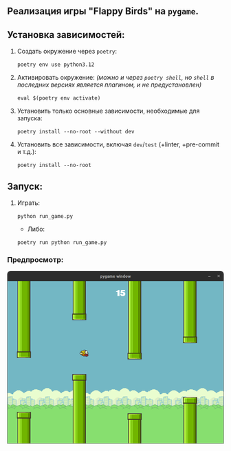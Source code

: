 ## Реализация игры "Flappy Birds" на `pygame`.

## Установка зависимостей:

1. Создать окружение через `poetry`:
    ```shell
    poetry env use python3.12
    ```

2. Активировать окружение: *(можно и через `poetry shell`, но `shell` в последних версиях является плагином, и не
   предустановлен)*
    ```shell
    eval $(poetry env activate)
    ```

3. Установить только основные зависимости, необходимые для запуска:
   ```shell
   poetry install --no-root --without dev
   ```

4. Установить все зависимости, включая `dev`/`test` (+linter, +pre-commit и т.д.):
    ```shell
    poetry install --no-root
    ```

## Запуск:

1. Играть:
    ```shell
    python run_game.py
    ```    

    - Либо:
    ```shell
    poetry run python run_game.py
    ```

### Предпросмотр:

![preview screenshot](preview.png)
